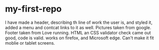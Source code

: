 # my-first-repo
I have made a header, describing th line of work the user is, and styled it, added a menu and contcat links to it as well.
Pictures taken from google.
Footer taken from Love running.
HTML an CSS validator check came out good, code is valid.
works on firefox, and Microsoft edge.
Can't make it fit moblie or tablet screens.